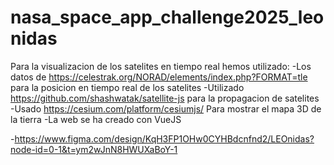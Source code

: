 # nasa_space_app_challenge2025_leonidas

Para la visualizacion de los satelites en tiempo real hemos utilizado:
-Los datos de https://celestrak.org/NORAD/elements/index.php?FORMAT=tle para la posicion en tiempo real de los satelites
-Utilizado https://github.com/shashwatak/satellite-js para la propagacion de satelites
-Usado https://cesium.com/platform/cesiumjs/ Para mostrar el mapa 3D de la tierra
-La web se ha creado con VueJS

-https://www.figma.com/design/KqH3FP1OHw0CYHBdcnfnd2/LEOnidas?node-id=0-1&t=ym2wJnN8HWUXaBoY-1
